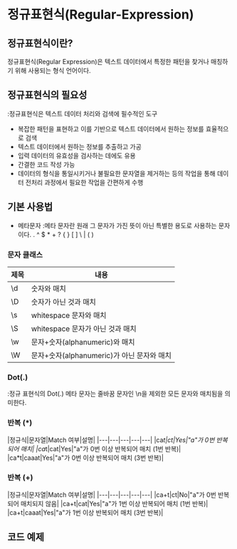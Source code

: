 # 정규표현식(Regular-Expression)
## 정규표현식이란?
정규표현식(Regular Expression)은 텍스트 데이터에서 특정한 패턴을 찾거나 매칭하기 위해 사용되는 형식 언어이다.


## 정규표현식의 필요성
:정규표현식은 텍스트 데이터 처리와 검색에 필수적인 도구

* 복잡한 패턴을 표현하고 이를 기반으로 텍스트 데이터에서 원하는 정보를 효율적으로 검색
* 텍스트 데이터에서 원하는 정보를 추출하고 가공 
* 입력 데이터의 유효성을 검사하는 데에도 유용
* 간결한 코드 작성 가능
* 데이터의 형식을 통일시키거나 불필요한 문자열을 제거하는 등의 작업을 통해 데이터 전처리 과정에서 필요한 작업을 간편하게 수행


## 기본 사용법
- 메타문자
:메타 문자란 원래 그 문자가 가진 뜻이 아닌 특별한 용도로 사용하는 문자이다.
. ^ $ * + ? { } [ ] \ | ( )

### 문자 클래스
|제목|내용|
|---|---|
|\d|숫자와 매치|
|\D|숫자가 아닌 것과 매치|
|\s|whitespace 문자와 매치|
|\S|whitespace 문자가 아닌 것과 매치|
|\w|문자+숫자(alphanumeric)와 매치|
|\W|문자+숫자(alphanumeric)가 아닌 문자와 매치|

### Dot(.)
:정규 표현식의 Dot(.) 메타 문자는 줄바꿈 문자인 \n을 제외한 모든 문자와 매치됨을 의미한다.

### 반복 (*)
|정규식|문자열|Match 여부|설명|
|---|---|---|---|---|
|ca*t|ct|Yes|"a"가 0번 반복되어 매치|
|ca*t|cat|Yes|"a"가 0번 이상 반복되어 매치 (1번 반복)|
|ca*t|caaat|Yes|"a"가 0번 이상 반복되어 매치 (3번 반복)|

### 반복 (+)
|정규식|문자열|Match 여부|설명|
|---|---|---|---|---|
|ca+t|ct|No|"a"가 0번 반복되어 매치되지 않음|
|ca+t|cat|Yes|"a"가 1번 이상 반복되어 매치 (1번 반복)|
|ca+t|caaat|Yes|"a"가 1번 이상 반복되어 매치 (3번 반복)|
## 코드 예제

